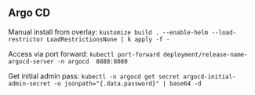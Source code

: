 ## Argo CD

Manual install from overlay:
`kustomize build . --enable-helm --load-restrictor LoadRestrictionsNone | k apply -f -`

Access via port forward:
`kubectl port-forward deployment/release-name-argocd-server -n argocd  8888:8080`

Get initial admin pass:
`kubectl -n argocd get secret argocd-initial-admin-secret -o jsonpath="{.data.password}" | base64 -d`